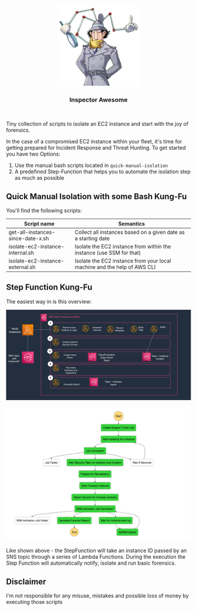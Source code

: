 <br/>
<div id="logo" align="center">
    <br />
    <img src="docs/inspector.png" alt="Logo" width="222"/>
    <h3>Inspector Awesome</h3>
</div>
<br>

Tiny collection of scripts to isolate an EC2 instance and start with the joy of forensics.

In the case of a compromised EC2 instance within your fleet, it's time for getting prepared for Incident Response and Threat Hunting. To get started you have two Options:

1. Use the manual bash scripts located in `quick-manual-isolation` 
2. A predefined Step-Function that helps you to automate the isolation step as much as possible

## Quick Manual Isolation with some Bash Kung-Fu

You'll find the following scripts:

| Script name                       | Semantics                                                                |
| ----------------------------------|--------------------------------------------------------------------------|
| get-all-instances-since-date-x.sh | Collect all instances based on a given date as a starting date           |
| isolate-ec2-instance-internal.sh  | Isolate the EC2 instance from within the instance (use SSM for that)     |
| isolate-ec2-instance-external.sh  | Isolate the EC2 instance from your local machine and the help of AWS CLI |

## Step Function Kung-Fu

The easiest way in is this overview:
<p align="center">
<img width="600" src="docs/cleanroom-architecture.png">
</p>

<p align="center">
<img width="600" src="docs/clean-room-stepfunction.png">
</p>

Like shown above - the StepFunction will take an instance ID passed by an SNS topic through a series of Lambda Functions. During the execution the Step Function will automatically notify, isolate and run basic forensics.

## Disclaimer 

I'm not responsible for any misuse, mistakes and possible loss of money by executing those scripts
